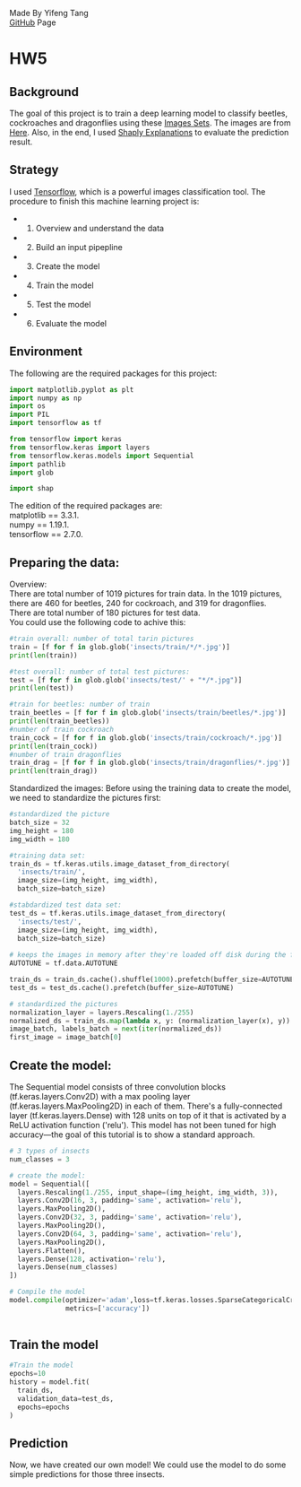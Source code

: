 Made By Yifeng Tang  
[GitHub](https://github.com/Yifeng-T/Biostat823_HomeWork/tree/main/HW5) Page

# HW5
## Background
The goal of this project is to train a deep learning model to classify beetles, cockroaches and dragonflies using these [Images Sets](https://people.duke.edu/~ccc14/insects.zip). The images are from [Here](https://www.insectimages.org/index.cfm). Also, in the end, I used [Shaply Explanations](https://github.com/slundberg/shap) to evaluate the prediction result. 

## Strategy
I used [Tensorflow](https://github.com/tensorflow/tensorflow), which is a powerful images classification tool. 
The procedure to finish this machine learning project is:
* 1. Overview and understand the data
* 2. Build an input pipepline
* 3. Create the model
* 4. Train the model
* 5. Test the model
* 6. Evaluate the model

## Environment
The following are the required packages for this project:
```python
import matplotlib.pyplot as plt
import numpy as np
import os
import PIL
import tensorflow as tf

from tensorflow import keras
from tensorflow.keras import layers
from tensorflow.keras.models import Sequential
import pathlib
import glob

import shap
```
The edition of the required packages are:   
matplotlib == 3.3.1.   
numpy == 1.19.1.    
tensorflow == 2.7.0.   

## Preparing the data:
Overview:  
There are total number of 1019 pictures for train data. In the 1019 pictures, there are 460 for beetles, 240 for cockroach, and 319 for dragonflies.  
There are total number of 180 pictures for test data.   
You could use the following code to achive this:
```python
#train overall: number of total tarin pictures
train = [f for f in glob.glob('insects/train/*/*.jpg')]
print(len(train))

#test overall: number of total test pictures:
test = [f for f in glob.glob('insects/test/' + "*/*.jpg")]
print(len(test))

#train for beetles: number of train
train_beetles = [f for f in glob.glob('insects/train/beetles/*.jpg')]
print(len(train_beetles))
#number of train cockroach
train_cock = [f for f in glob.glob('insects/train/cockroach/*.jpg')]
print(len(train_cock))
#number of train dragonflies
train_drag = [f for f in glob.glob('insects/train/dragonflies/*.jpg')]
print(len(train_drag))
```
Standardized the images:
Before using the training data to create the model, we need to standardize the pictures first:
```python
#standardized the picture
batch_size = 32
img_height = 180
img_width = 180

#training data set:
train_ds = tf.keras.utils.image_dataset_from_directory(
  'insects/train/',
  image_size=(img_height, img_width),
  batch_size=batch_size)

#stabdardized test data set:
test_ds = tf.keras.utils.image_dataset_from_directory(
  'insects/test/',
  image_size=(img_height, img_width),
  batch_size=batch_size)
  
# keeps the images in memory after they're loaded off disk during the first epoch. 
AUTOTUNE = tf.data.AUTOTUNE

train_ds = train_ds.cache().shuffle(1000).prefetch(buffer_size=AUTOTUNE)
test_ds = test_ds.cache().prefetch(buffer_size=AUTOTUNE)

# standardized the pictures
normalization_layer = layers.Rescaling(1./255)
normalized_ds = train_ds.map(lambda x, y: (normalization_layer(x), y))
image_batch, labels_batch = next(iter(normalized_ds))
first_image = image_batch[0]
```

## Create the model:
The Sequential model consists of three convolution blocks (tf.keras.layers.Conv2D) with a max pooling layer (tf.keras.layers.MaxPooling2D) in each of them. There's a fully-connected layer (tf.keras.layers.Dense) with 128 units on top of it that is activated by a ReLU activation function ('relu'). This model has not been tuned for high accuracy—the goal of this tutorial is to show a standard approach.

```python
# 3 types of insects
num_classes = 3

# create the model:
model = Sequential([
  layers.Rescaling(1./255, input_shape=(img_height, img_width, 3)),
  layers.Conv2D(16, 3, padding='same', activation='relu'),
  layers.MaxPooling2D(),
  layers.Conv2D(32, 3, padding='same', activation='relu'),
  layers.MaxPooling2D(),
  layers.Conv2D(64, 3, padding='same', activation='relu'),
  layers.MaxPooling2D(),
  layers.Flatten(),
  layers.Dense(128, activation='relu'),
  layers.Dense(num_classes)
])

# Compile the model
model.compile(optimizer='adam',loss=tf.keras.losses.SparseCategoricalCrossentropy(from_logits=True), 
              metrics=['accuracy'])
              
```
## Train the model
```python
#Train the model
epochs=10
history = model.fit(
  train_ds,
  validation_data=test_ds,
  epochs=epochs
)
```

## Prediction
Now, we have created our own model! We could use the model to do some simple predictions for those three insects. 
